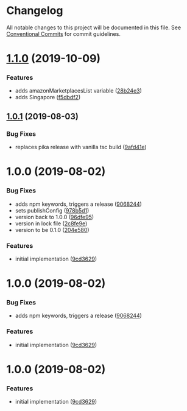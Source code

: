 # Changelog

All notable changes to this project will be documented in this file. See
[Conventional Commits](https://conventionalcommits.org) for commit guidelines.

# [1.1.0](https://github.com/ScaleLeap/amazon-marketplaces/compare/v1.0.2...v1.1.0) (2019-10-09)


### Features

* adds amazonMarketplacesList variable ([28b24e3](https://github.com/ScaleLeap/amazon-marketplaces/commit/28b24e3))
* adds Singapore ([f5dbdf2](https://github.com/ScaleLeap/amazon-marketplaces/commit/f5dbdf2))

## [1.0.1](https://gitlab.com/ScaleLeap/amazon-marketplaces/compare/v1.0.0...v1.0.1) (2019-08-03)


### Bug Fixes

* replaces pika release with vanilla tsc build ([9afd41e](https://gitlab.com/ScaleLeap/amazon-marketplaces/commit/9afd41e))

# 1.0.0 (2019-08-02)


### Bug Fixes

* adds npm keywords, triggers a release ([9068244](https://gitlab.com/ScaleLeap/amazon-marketplaces/commit/9068244))
* sets publishConfig ([978b5d1](https://gitlab.com/ScaleLeap/amazon-marketplaces/commit/978b5d1))
* version back to 1.0.0 ([96dfe95](https://gitlab.com/ScaleLeap/amazon-marketplaces/commit/96dfe95))
* version in lock file ([2c8fe9e](https://gitlab.com/ScaleLeap/amazon-marketplaces/commit/2c8fe9e))
* version to be 0.1.0 ([204e580](https://gitlab.com/ScaleLeap/amazon-marketplaces/commit/204e580))


### Features

* initial implementation ([9cd3629](https://gitlab.com/ScaleLeap/amazon-marketplaces/commit/9cd3629))

# 1.0.0 (2019-08-02)


### Bug Fixes

* adds npm keywords, triggers a release ([9068244](https://gitlab.com/ScaleLeap/amazon-marketplaces/commit/9068244))


### Features

* initial implementation ([9cd3629](https://gitlab.com/ScaleLeap/amazon-marketplaces/commit/9cd3629))

# 1.0.0 (2019-08-02)


### Features

* initial implementation ([9cd3629](https://gitlab.com/ScaleLeap/amazon-marketplaces/commit/9cd3629))
